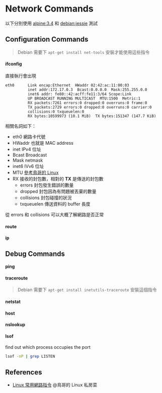 Network Commands
================

以下分別使用 [alpine:3.4](https://hub.docker.com/_/alpine/) 和 [debian:jessie](https://hub.docker.com/_/debian/) 測試

Configuration Commands
----------------------

> Debian 需要下 `apt-get install net-tools` 安裝才能使用這些指令

#### ifconfig

直接執行會出現

    eth0      Link encap:Ethernet  HWaddr 02:42:ac:11:00:03
              inet addr:172.17.0.3  Bcast:0.0.0.0  Mask:255.255.0.0
              inet6 addr: fe80::42:acff:fe11:3/64 Scope:Link
              UP BROADCAST RUNNING MULTICAST  MTU:1500  Metric:1
              RX packets:7261 errors:0 dropped:0 overruns:0 frame:0
              TX packets:2729 errors:0 dropped:0 overruns:0 carrier:0
              collisions:0 txqueuelen:0
              RX bytes:10599973 (10.1 MiB)  TX bytes:151347 (147.7 KiB)

相關名詞如下：
- eth0 網路卡代號
- HWaddr 也就是 MAC address
- inet IPv4 位址
- Bcast Broadcast
- Mask netmask
- inet6 IVv6 位址
- MTU [參考鳥哥的 Linux](http://linux.vbird.org/linux_server/0110network_basic.php#tcpip_link_mtu)
- RX 接收的封包數，相對的 **TX** 是傳送的封包數
    - errors 封包發生錯誤的數量
    - dropped 封包因為有問題被丟棄的數量
    - collisions 封包碰撞的狀況
    - txqueuelen 傳送資料的 buffer 長度

從 errors 和 collisions 可以大概了解網路是否正常

#### route
#### ip

Debug Commands
--------------

#### ping
#### traceroute

> Debian 需要下 `apt-get install inetutils-traceroute` 安裝這個指令

#### netstat
#### host
#### nslookup
#### lsof 

find out which process occupies the port
``` bash
lsof -nP | grep LISTEN
```

References
----------

* [Linux 常用網路指令](http://linux.vbird.org/linux_server/0140networkcommand.php) @鳥哥的 Linux 私房菜
